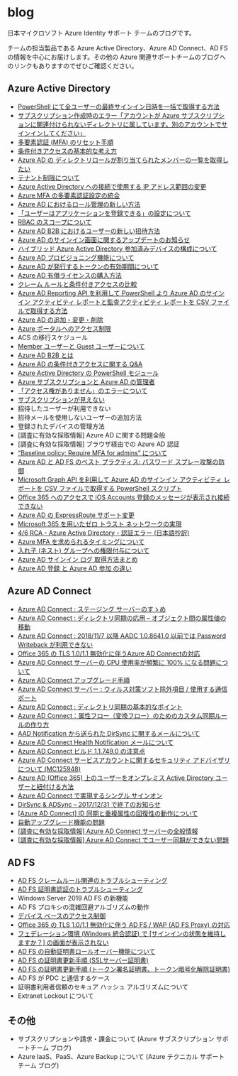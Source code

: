 # blog
日本マイクロソフト Azure Identity サポート チームのブログです。

チームの担当製品である Azure Active Directory、Azure AD Connect、AD FS の情報を中心にお届けします。その他の Azure 関連サポートチームのブログへのリンクもありますのでぜひご確認ください。

## Azure Active Directory

- [PowerShell にて全ユーザーの最終サインイン日時を一括で取得する方法](./azure-active-directory/last-signin-reports.md)
- [サブスクリプション作成時のエラー「アカウントが Azure サブスクリプションに関連付けられないディレクトリに属しています。別のアカウントでサインインしてください」](./azure-active-directory/create-subscription-error.md)
- [多要素認証 (MFA) のリセット手順](./azure-active-directory/mfa-reset.md)
- [条件付きアクセスの基本的な考え方](./azure-active-directory/conditional-access-basuc.md)
- [Azure AD の ディレクトリロールが割り当てられたメンバーの一覧を取得したい](./azure-active-directory/output-directory-roll-members.md)
- [テナント制限について](./azure-active-directory/tenant-restriction.md)
- [Azure Active Directory への接続で使用する IP アドレス範囲の変更](./azure-active-directory/changed_aad_ip_range.md)
- [Azure MFA の多要素認証設定の統合](./azure-active-directory/mfasetupinteg.md)
- [Azure AD におけるロール管理の新しい方法](./azure-active-directory/roles-and-administrators.md)
- [「ユーザーはアプリケーションを登録できる」の設定について](./azure-active-directory/users-can-register-applications.md)
- [RBAC のスコープについて](./azure-active-directory/about-rbac.md)
- [Azure AD B2B におけるユーザーの新しい招待方法](./azure-active-directory/b2b-invitation.md)
- [Azure AD のサインイン画面に関するアップデートのお知らせ](./azure-active-directory/azure-ad-sign-in-experience.md)
- [ハイブリッド Azure Active Directory 参加済みデバイスの構成について](./azure-active-directory/hybrid-azuread-joined-devices-setup.md)
- [Azure AD プロビジョニング機能について](./azure-active-directory/azure-ad-provisioning.md)
- [Azure AD が発行するトークンの有効期間について](./azure-active-directory/aad-token-lifetime.md)
- [Azure AD 有償ライセンスの購入方法](./azure-active-directory/azure-ad-purchase.md)
- [クレーム ルールと条件付きアクセスの比較](./active-directory-federation-service/claim-rule-conditional-access.md)
- [Azure AD Reporting API を利用して PowerShell より Azure AD のサインイン アクティビティ レポートと監査アクティビティ レポートを CSV ファイルで取得する方法](./azure-active-directory/azure-ad-reporting-api.md)
- [Azure AD の追加・変更・削除](./azure-active-directory/add-modify-delete-directory.md)
- [Azure ポータルへのアクセス制限](./azure-active-directory/access-restriction-azure-portal.md)
- ACS の移行スケジュール
- [Member ユーザーと Guest ユーザーについて](./azure-active-directory/member-and-guest-user.md)
- [Azure AD B2B とは](./azure-active-directory/what-is-b2b.md)
- [Azure AD の条件付きアクセスに関する Q&A](./azure-active-directory/qanda-conditional-access.md)
- [Azure Active Directory の PowerShell モジュール](./azure-active-directory/powershell-module.md)
- [Azure サブスクリプションと Azure AD の管理者](./azure-active-directory/subscription-azure-ad-relationship.md)
- [「アクセス権がありません」のエラーについて](./azure-active-directory/azuread-access-denied.md)
- [サブスクリプションが見えない](./azure-active-directory/subscription-azuread.md)
- 招待したユーザーが利用できない
- 招待メールを使用しないユーザーの追加方法
- 登録されたデバイスの管理方法
- [調査に有効な採取情報] Azure AD に関する問題全般
- [調査に有効な採取情報] ブラウザ経由での Azure AD 認証
- [“Baseline policy: Require MFA for admins” について](./azure-active-directory/about-baseline-policy-require-mfa-for-admins.md)
- [Azure AD と AD FS のベスト プラクティス: パスワード スプレー攻撃の防御](./azure-active-directory/password-sprey-attack.md)
- [Microsoft Graph API を利用して Azure AD のサインイン アクティビティ レポートを CSV ファイルで取得する PowerShell スクリプト](./azure-active-directory/microsoft-graph-api-signin-activity-reports.md)
- [Office 365 へのアクセスで iOS Accounts 登録のメッセージが表示され接続できない](./azure-active-directory/ios-accounts.md)
- [Azure AD の ExpressRoute サポート変更](./azure-active-directory/expressroute-support.md)
- [Microsoft 365 を用いたゼロ トラスト ネットワークの実現](./azure-active-directory/zero-trust-network.md)
- [4/6 RCA - Azure Active Directory - 認証エラー (日本語抄訳)](./azure-active-directory/20180406-rca-azure-ad.md)
- [Azure MFA を求められるタイミングについて](./azure-active-directory/azure-mfa-timing.md)
- [入れ子 (ネスト) グループへの権限付与について](./azure-active-directory/nesting-group.md)
- [Azure AD サインイン ログ 取得方法まとめ](./azure-active-directory/how-to-get-sign-in-logs.md)
- [Azure AD 登録 と Azure AD 参加 の違い](./azure-active-directory/azure-ad-join-vs-azure-ad-device-registration.md)

## Azure AD Connect

- [Azure AD Connect : ステージング サーバーのすゝめ](./azure-active-directory-connect/introduction-staging-server.md)
- [Azure AD Connect : ディレクトリ同期の応用 – オブジェクト間の属性値の移動](./azure-active-directory-connect/move-attribute-values-between-objects.md)
- [Azure AD Connect : 2018/11/7 以降 AADC 1.0.8641.0 以前では Password Writeback が利用できない](./azure-active-directory-connect/cantphsback-aadc.md)
- [Office 365 の TLS 1.0/1.1 無効化に伴うAzure AD Connectの対応](./azure-active-directory-connect/azure-ad-connect-tls.md)
- [Azure AD Connect サーバーの CPU 使用率が頻繁に 100% になる問題について](./azure-active-directory-connect/problem-cpu-usage-100-aadc-server.md)
- [Azure AD Connect アップグレード手順](./azure-active-directory-connect/how-to-upgrade.md)
- [Azure AD Connect サーバー : ウィルス対策ソフト除外項目 / 使用する通信ポート](./azure-active-directory-connect/port-used-by-aadc.md)
- [Azure AD Connect : ディレクトリ同期の基本的なポイント](./azure-active-directory-connect/basic-points-directory-synchronization.md)
- [Azure AD Connect：属性フロー（変換フロー）のためのカスタム同期ルールの作り方](./azure-active-directory-connect/how-to-create-a-custom-aadsync-synchronization-rule.md)
- [AAD Notification から送られた DirSync に関するメールについて](./azure-active-directory-connect/aad-notification.md)
- [Azure AD Connect Health Notification メールについて](./azure-active-directory-connect/azure-ad-connect-health-notification.md)
- [Azure AD Connect ビルド 1.1.749.0 の注意点](./azure-active-directory-connect/azure-ad-connect-117490.md)
- [Azure AD Connect サービスアカウントに関するセキュリティ アドバイザリについて (MC125948)](./azure-active-directory-connect/azure-ad-connect-mc125948.md)
- [Azure AD (Office 365) 上のユーザーをオンプレミス Active Directory ユーザーと紐付ける方法](./azure-active-directory-connect/upn-hard-match.md)
- [Azure AD Connect で実現するシングル サインオン](./azure-active-directory-connect/seamless-sso.md)
- [DirSync & ADSync – 2017/12/31 で終了のお知らせ](./azure-active-directory-connect/dirsync-adsync-20171231.md)
- [[Azure AD Connect] ID 同期と重複属性の回復性の動作について](./azure-active-directory-connect/duplicate-attribute-recoverability-behavior.md)
- [自動アップグレード機能の問題](./azure-active-directory-connect/auto-upgrade-issue.md)
- [[調査に有効な採取情報] Azure AD Connect サーバーの全般情報](./azure-active-directory-connect/general-information.md)
- [[調査に有効な採取情報] Azure AD Connect でユーザー同期ができない問題](./azure-active-directory-connect/problem-user-synchronize.md)

## AD FS

- [AD FS クレームルール関連のトラブルシューティング](./active-directory-federation-service/adfs-crule-ts.md)
- [AD FS 証明書認証のトラブルシューティング](./active-directory-federation-service/adfs-cba-ts.md)
- Windows Server 2019 AD FS の新機能
- AD FS プロキシの混雑回避アルゴリズムの動作
- [デバイス ベースのアクセス制御](./azure-active-directory/device-based-access-control.md)
- [Office 365 の TLS 1.0/1.1 無効化に伴う AD FS / WAP (AD FS Proxy) の対応](./active-directory-federation-service/adfs-tls12.md)
- [フェデレーション環境 (Windows 統合認証) で [サインインの状態を維持しますか？] の画面が表示されない](./active-directory-federation-service/kmsi-not-shown-wia.md)
- [AD FS の自動証明書ロールオーバー機能について](./active-directory-federation-service/ad-fs-auto-rollover.md)
- [AD FS の証明書更新手順 (SSLサーバー証明書)](./active-directory-federation-service/update-ssl-server-certificate.md)
- [AD FS の証明書更新手順 (トークン署名証明書、トークン暗号化解除証明書)](./active-directory-federation-service/update-token-certificate.md)
- AD FS が PDC と通信するケース
- 証明書利用者信頼のセキュア ハッシュ アルゴリズムについて
- Extranet Lockout について

## その他
- サブスクリプションや請求・課金について (Azure サブスクリプション サポートチーム ブログ)
- Azure IaaS、PaaS、Azure Backup について (Azure テクニカル サポートチーム ブログ)
